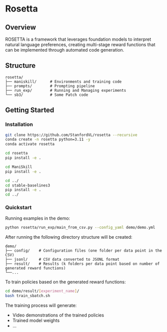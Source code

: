 # Rosetta

## Overview
ROSETTA is a framework that leverages foundation models to interpret natural language preferences, creating multi-stage reward functions that can be implemented through automated code generation.


## Structure

```
rosetta/
├── maniskill/      # Environments and training code
├── prompts/        # Prompting pipeline
├── run_exp/        # Running and Managing experiments
└── sb3/            # Some Patch code
```

## Getting Started

### Installation

```bash
git clone https://github.com/StanfordVL/rosetta --recursive
conda create -n rosetta python=3.11 -y
conda activate rosetta

cd rosetta
pip install -e .

cd ManiSkill
pip install -e .

cd ../
cd stable-baselines3
pip install -e .
cd ../
```

### Quickstart
Running examples in the demo:

```bash
python rosetta/run_exp/main_from_csv.py --config_yaml demo/demo.yml
```

After running the following directory structure will be created:

```
demo/
├── config/    # Configuration files (one folder per data point in the CSV)
├── jsonl/     # CSV data converted to JSONL format
├── result/    # Results (k folders per data point based on number of generated reward functions)
└──...
```


To train policies based on the generated reward functions:

```bash
cd demo/result/[experiment_name]/
bash train_sbatch.sh
```

The training process will generate:
- Video demonstrations of the trained policies
- Trained model weights
- ...
